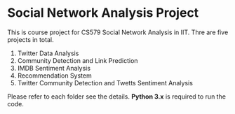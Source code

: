 # Social Network Analysis Project

This is course project for CS579 Social Network Analysis in IIT. Thre are five projects in total.

1. Twitter Data Analysis
2. Community Detection and Link Prediction
3. IMDB Sentiment Analysis
4. Recommendation System
5. Twitter Community Detection and Twetts Sentiment Analysis



Please refer to each folder see the details. **Python 3.x** is required to run the code.